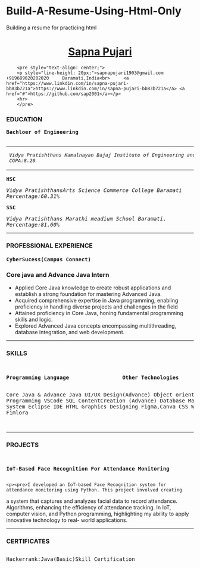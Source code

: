 # Build-A-Resume-Using-Html-Only
Building a resume for practicing html 

<!DOCTYPE html>
<html lang="en">
<head>
    <meta charset="UTF-8">
    <meta name="viewport" content="width=device-width, initial-scale=1.0">
    <title>MyResume</title>
</head>
<body>
    <h1 style="text-align: center;"><b><u>Sapna Pujari</u></b></h1>
    <!-- <p > -->
        <!-- <pre style="text-align: center;">
            <p style="line-height: 10px;">sapnapujari1903@gmail.com     +919689021523     Baramati,India</p><br>
        <p  style="line-height: 0px;"><u>https://www.linkdin.com/in/sapna-pujari-bb83b721a</u>     <u>https://github.com/sap2001</u></p>
        </pre>
        <hr> -->


        <pre style="text-align: center;">
        <p style="line-height: 20px;">sapnapujari1903@gmail.com     +919689020202020     Baramati,India<br>     <a href="https://www.linkdin.com/in/sapna-pujari-bb83b721a">https://www.linkdin.com/in/sapna-pujari-bb83b721a</a> <a href="#">https://github.com/sap2001</a></p>
        <hr>
        </pre>
<h3>EDUCATION</h3>

<table >
    <tr><pre><B>Bachloer of Engineering </B>                                                                                    08/2019-07/202| Baramati,India </pre></tr>
    <tr><pre></pre></tr>
    <td><i><pre>Vidya Pratishthans Kamalnayan Bajaj Institute of Engineering and Tehnology
CGPA:8.20</i></pre></td>
</table>

<TR><pre><B>HSC</B>                                                                                                         06/2018-05/2019| Baramati,India</pre> </TR>
<TD><i><pre>Vidya PratishthansArts Science Commerce College Baramati
Percentage:60.31%
</pre></i></TD>

<tr><pre><b>SSC</b>                                                                                                         06/2016-05/2017|Baramati,India</pre></tr>
<td><i><pre>Vidya Pratishthans Marathi meadium School Baramati.
Percentage:81.60%
</i></pre></td>
<hr>

<h3>PROFESSIONAL EXPERIENCE</h3>
<h4><pre><b>CyberSucess</b>(Campus Connect)                                                                                 18/08/2023-10/02/2024 | Pune, India</pre></h4>
<h3>Core java and Advance Java Intern</h3>

<ul>
    <li>Applied Core Java knowledge to create robust applications and establish a strong foundation for mastering
        Advanced Java.</li>
    <li>Acquired comprehensive expertise in Java programming, enabling proficiency in handling diverse projects
        and challenges in the field</li>
    <li>Attained proficiency in Core Java, honing fundamental programming skills and logic.</li>
    <li>Explored Advanced Java concepts encompassing multithreading, database integration, and web
        development.</li>
</ul>
<hr>

<h3>SKILLS</h3>
<pre>
    <p><b>Programming Language</b>                 <b>Other Technologies</b>                       <b>Cocept</b>                               <b>Development Tools/IDE</b>
                                              
Core Java & Advance Java             UI/UX Design(Advance)                    Object oriented Programming           VSCode
SQL                                  ContentCreation (Advance)                Database Managaement System           Eclipse IDE
HTML                                 Graphics Designing                                                             Figma,Canva
CSS                                                                                                                 Wondershare Fimlora
    </p>                                                                                                                                      

</pre>
<hr>
<h3>
    PROJECTS
</h3>
<pre>
    <p><b>IoT-Based Face Recognition For Attendance Monitoring</b>                                                        01/2023 -04/2023| Pune, India</pre></p>


    <p><pre>I developed an IoT-based Face Recognition system for attendance monitoring using Python. This project involved creating
a system that captures and analyzes facial data to record attendance. Algorithms, enhancing the efficiency of attendance
tracking. In IoT, computer vision, and Python programming, highlighting my ability to apply innovative technology to 
real- world applications.</p></pre>  

<hr>
<h3>CERTIFICATES</h3>
<pre>
<p><b></b>Hackerrank:<b></b>Java(Basic)Skill Certification</p>
</pre>
        
        

    
    
</body>
</html>
